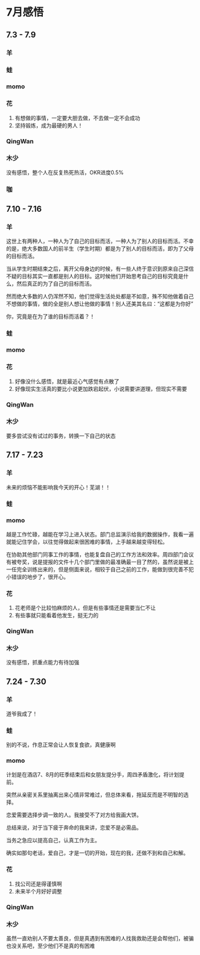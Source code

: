 # 7月感悟
## 7.3 - 7.9
### 羊

### 蛙

### momo

### 花
1. 有想做的事情，一定要大胆去做，不去做一定不会成功
2. 坚持锻炼，成为最硬的男人！

### QingWan

### 木少
没有感悟，整个人在反复热死热活，OKR进度0.5%

### 咖

## 7.10 - 7.16
### 羊
这世上有两种人，一种人为了自己的目标而活，一种人为了别人的目标而活。不幸的是，绝大多数国人的前半生（学生时期）都是为了别人的目标而活，即为了父母的目标而活。  
  
当从学生时期结束之后，离开父母身边的时候，有一些人终于意识到原来自己深信不疑的目标其实一直都是别人的目标。这时候他们开始思考自己的目标究竟是什么，然后真正的为了自己的目标而活。  
  
然而绝大多数的人仍浑然不知，他们觉得生活处处都是不如意，殊不知他做着自己不想做的事情，做的全是别人想让他做的事情！别人还美其名曰：“这都是为你好”  

你，究竟是在为了谁的目标而活着？！

### 蛙

### momo

### 花
1. 好像没什么感悟，就是最近心气感觉有点散了
2. 好像现实生活真的要比小说更加跌宕起伏，小说需要讲道理，但现实不需要

### QingWan

### 木少
要多尝试没有试过的事务，转换一下自己的状态

## 7.17 - 7.23
### 羊
未来的烦恼不能影响我今天的开心！芜湖！！

### 蛙

### momo
越是工作忙碌，越能在学习上进入状态。部门总监演示给我的数据操作，我看一遍就能记住学会，以往觉得做起来很困难的事情，上手越来越变得轻松。

在协助其他部门同事工作的事情，也能复盘自己的工作方法和效率。周四部门会议有被夸奖，说是提报的文件十几个部门里做的最准确最一目了然的，虽然说是被上一任完全训练出来的，但是侧面来说，相较于自己之前的工作，能做到很完善不犯小错误的地步了，很开心。

### 花
1. 花老师是个比较怕麻烦的人，但是有些事情还是需要当仁不让
2. 有些事就只能看着他发生，挺无力的

### QingWan

### 木少
没有感悟，抓重点能力有待加强

## 7.24 - 7.30
### 羊
道爷我成了！

### 蛙
别的不说，作息正常会让人恢复食欲，真健康啊

### momo
计划是在酒店7、8月的旺季结束后和女朋友提分手，周四矛盾激化，将计划提前。

突然从亲密关系里抽离出来心情非常难过，但总体来看，拖延反而是不明智的选择。

恋爱需要选择步调一致的人。我接受不了对方给我画大饼。

总结来说，对于当下疲于奔命的我来讲，恋爱不是必需品。

当务之急应以提高自己，认真工作为主。

确实如那句老话，爱自己，才是一切的开始，现在的我，还做不到和自己和解。

### 花
1. 找公司还是得谨慎啊
2. 未来半个月好好调整

### QingWan

### 木少
虽然一直劝别人不要太善良，但是真遇到有困难的人找我救助还是会帮他们，被骗也没关系吧，至少他们不是真的有困难
